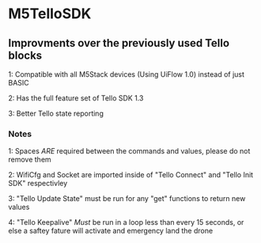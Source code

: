 # M5TelloSDK

## Improvments over the previously used Tello blocks
1: Compatible with all M5Stack devices (Using UiFlow 1.0) instead of just BASIC

2: Has the full feature set of Tello SDK 1.3

3: Better Tello state reporting

### Notes
1: Spaces *ARE* required between the commands and values, please do not remove them

2: WifiCfg and Socket are imported inside of "Tello Connect" and "Tello Init SDK" respectivley

3: "Tello Update State" must be run for any "get" functions to return new values

4: "Tello Keepalive" *Must* be run in a loop less than every 15 seconds, or else a saftey fature will activate and emergency land the drone
